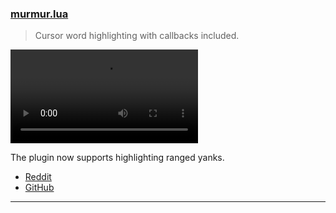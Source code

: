 <h3 id="update-murmur.lua">
  <a href="#update-murmur.lua">
    <span class="icon-text">
      <span class="icon">
        <i class="fa-solid fa-book"></i>
      </span>
    </span>
    <span>murmur.lua</span>
  </a>
</h3>

> Cursor word highlighting with callbacks included. 

<video controls>
  <source
    src="https://user-images.githubusercontent.com/24765272/204876866-b0dce9b9-d2da-4582-acb6-d0fe0344ecfe.mov"
  >
</video>

The plugin now supports highlighting ranged yanks.

- [Reddit](https://www.reddit.com/r/neovim/comments/118bqnk/murmurlua_now_support_highlighting_the_range_you/)
- [GitHub](https://github.com/nyngwang/murmur.lua)

---
